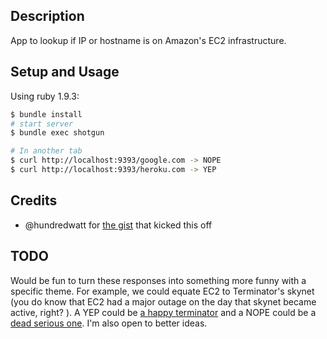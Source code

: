 ## Description
App to lookup if IP or hostname is on Amazon's EC2 infrastructure.

## Setup and Usage

Using ruby 1.9.3:

```sh
$ bundle install
# start server
$ bundle exec shotgun

# In another tab
$ curl http://localhost:9393/google.com -> NOPE
$ curl http://localhost:9393/heroku.com -> YEP
```

## Credits
* @hundredwatt for [the gist](https://gist.github.com/2464999) that kicked this off

## TODO

Would be fun to turn these responses into something more funny with a specific theme. For example,
we could equate EC2 to Terminator's skynet (you do know that EC2 had a major outage on the day that
skynet became active, right? ). A YEP could be [a happy
terminator](http://media.giantbomb.com/uploads/2/28503/1080145-happy_terminator_super.jpg) and a
NOPE could be a [dead serious
one](http://images.wikia.com/terminator/images/1/19/Terminator_robot.jpg). I'm also open to better
ideas.

